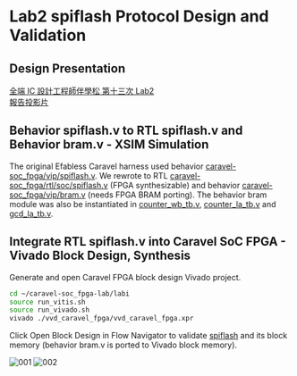 # Lab2 spiflash Protocol Design and Validation
## Design Presentation
[全端 IC 設計工程師伴學松 第十三次 Lab2](https://youtu.be/WFnW_dvzIE8)  
[報告投影片](https://github.com/bol-edu/caravel-soc_fpga-lab/blob/main/lab2/doc/SPI_Device_Simulation.pptx)

## Behavior spiflash.v to RTL spiflash.v and Behavior bram.v - XSIM Simulation
The original Efabless Caravel harness used behavior [caravel-soc_fpga/vip/spiflash.v](https://github.com/bol-edu/caravel-soc_fpga/blob/main/vip/spiflash.v). We rewrote to RTL [caravel-soc_fpga/rtl/soc/spiflash.v](https://github.com/bol-edu/caravel-soc_fpga/blob/main/rtl/soc/spiflash.v) (FPGA synthesizable) and behavior [caravel-soc_fpga/vip/bram.v](https://github.com/bol-edu/caravel-soc_fpga/blob/main/vip/bram.v) (needs FPGA BRAM porting). The behavior bram module was also be instantiated in [counter_wb_tb.v](https://github.com/bol-edu/caravel-soc_fpga/blob/main/testbench/counter_wb/counter_wb_tb.v), [counter_la_tb.v](https://github.com/bol-edu/caravel-soc_fpga/blob/main/testbench/counter_la/counter_la_tb.v) and [gcd_la_tb.v](https://github.com/bol-edu/caravel-soc_fpga/blob/main/testbench/gcd_la/gcd_la_tb.v).

## Integrate RTL spiflash.v into Caravel SoC FPGA - Vivado Block Design, Synthesis
Generate and open Caravel FPGA block design Vivado project.
```sh
cd ~/caravel-soc_fpga-lab/labi
source run_vitis.sh
source run_vivado.sh
vivado ./vvd_caravel_fpga/vvd_caravel_fpga.xpr
```
Click Open Block Design in Flow Navigator to validate [spiflash](https://github.com/bol-edu/caravel-soc_fpga-lab/blob/main/labi/vvd_srcs/spiflash.v) and its block memory (behavior bram.v is ported to Vivado block memory).

![001](https://github.com/bol-edu/caravel-soc_fpga-lab/assets/98332019/0f0f0cee-603f-4216-b3c3-1122cb94c06f)
![002](https://github.com/bol-edu/caravel-soc_fpga-lab/assets/98332019/3f9c9bff-5cf2-4d18-9c29-2e8a41abfc66)

